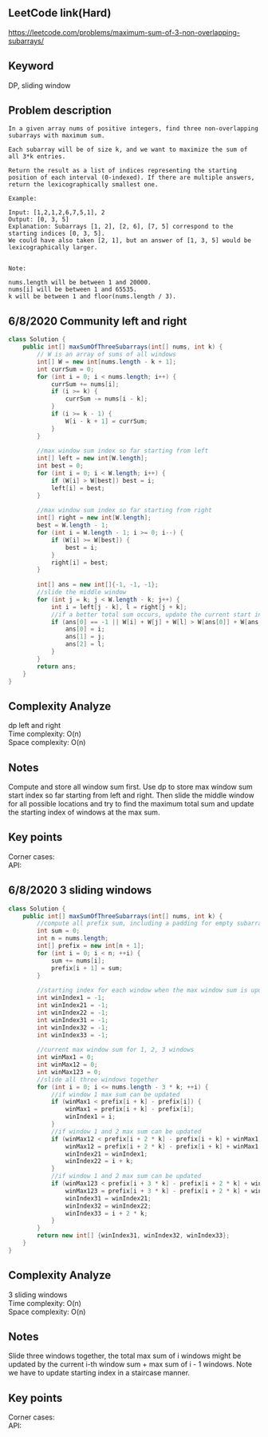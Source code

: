 ## LeetCode link(Hard)
https://leetcode.com/problems/maximum-sum-of-3-non-overlapping-subarrays/

## Keyword
DP, sliding window

## Problem description
```
In a given array nums of positive integers, find three non-overlapping subarrays with maximum sum.

Each subarray will be of size k, and we want to maximize the sum of all 3*k entries.

Return the result as a list of indices representing the starting position of each interval (0-indexed). If there are multiple answers, return the lexicographically smallest one.

Example:

Input: [1,2,1,2,6,7,5,1], 2
Output: [0, 3, 5]
Explanation: Subarrays [1, 2], [2, 6], [7, 5] correspond to the starting indices [0, 3, 5].
We could have also taken [2, 1], but an answer of [1, 3, 5] would be lexicographically larger.
 

Note:

nums.length will be between 1 and 20000.
nums[i] will be between 1 and 65535.
k will be between 1 and floor(nums.length / 3).
```

## 6/8/2020 Community left and right
```java
class Solution {
    public int[] maxSumOfThreeSubarrays(int[] nums, int k) {
        // W is an array of sums of all windows
        int[] W = new int[nums.length - k + 1];
        int currSum = 0;
        for (int i = 0; i < nums.length; i++) {
            currSum += nums[i];
            if (i >= k) {
                currSum -= nums[i - k];
            }
            if (i >= k - 1) {
                W[i - k + 1] = currSum;
            }
        }
        
        //max window sum index so far starting from left
        int[] left = new int[W.length];
        int best = 0;
        for (int i = 0; i < W.length; i++) {
            if (W[i] > W[best]) best = i;
            left[i] = best;
        }
        
        //max window sum index so far starting from right
        int[] right = new int[W.length];
        best = W.length - 1;
        for (int i = W.length - 1; i >= 0; i--) {
            if (W[i] >= W[best]) {
                best = i;
            }
            right[i] = best;
        }
        
        int[] ans = new int[]{-1, -1, -1};
        //slide the middle window
        for (int j = k; j < W.length - k; j++) {
            int i = left[j - k], l = right[j + k];
            //if a better total sum occurs, update the current start index of the best window combination
            if (ans[0] == -1 || W[i] + W[j] + W[l] > W[ans[0]] + W[ans[1]] + W[ans[2]]) {
                ans[0] = i;
                ans[1] = j;
                ans[2] = l;
            }
        }
        return ans;
    }
}
```

## Complexity Analyze
dp left and right\
Time complexity: O(n)\
Space complexity: O(n)

## Notes
Compute and store all window sum first. Use dp to store max window sum start index so far starting from left and right. Then slide the middle window for all possible locations and try to find the maximum total sum and update the starting index of windows at the max sum.

## Key points
Corner cases: \
API:

## 6/8/2020 3 sliding windows
```java
class Solution {
    public int[] maxSumOfThreeSubarrays(int[] nums, int k) {
        //compute all prefix sum, including a padding for empty subarray
        int sum = 0;
        int n = nums.length;
        int[] prefix = new int[n + 1];
        for (int i = 0; i < n; ++i) {
            sum += nums[i];
            prefix[i + 1] = sum;
        }
        
        //starting index for each window when the max window sum is updated
        int winIndex1 = -1;
        int winIndex21 = -1;
        int winIndex22 = -1;
        int winIndex31 = -1;
        int winIndex32 = -1;
        int winIndex33 = -1;
        
        //current max window sum for 1, 2, 3 windows
        int winMax1 = 0;
        int winMax12 = 0;
        int winMax123 = 0;
        //slide all three windows together
        for (int i = 0; i <= nums.length - 3 * k; ++i) {
            //if window 1 max sum can be updated
            if (winMax1 < prefix[i + k] - prefix[i]) {
                winMax1 = prefix[i + k] - prefix[i];
                winIndex1 = i;
            }
            //if window 1 and 2 max sum can be updated
            if (winMax12 < prefix[i + 2 * k] - prefix[i + k] + winMax1) {
                winMax12 = prefix[i + 2 * k] - prefix[i + k] + winMax1;
                winIndex21 = winIndex1;
                winIndex22 = i + k;
            }
            //if window 1 and 2 max sum can be updated
            if (winMax123 < prefix[i + 3 * k] - prefix[i + 2 * k] + winMax12) {
                winMax123 = prefix[i + 3 * k] - prefix[i + 2 * k] + winMax12;
                winIndex31 = winIndex21;
                winIndex32 = winIndex22;
                winIndex33 = i + 2 * k;
            }
        }
        return new int[] {winIndex31, winIndex32, winIndex33};
    }
}
```

## Complexity Analyze
3 sliding windows\
Time complexity: O(n)\
Space complexity: O(n)

## Notes
Slide three windows together, the total max sum of i windows might be updated by the current i-th window sum + max sum of i - 1 windows. Note we have to update starting index in a staircase manner.

## Key points
Corner cases: \
API: